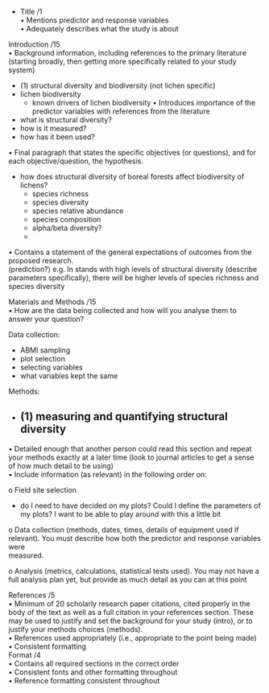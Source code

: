 - Title /1  
• Mentions predictor and response variables  
• Adequately describes what the study is about  

Introduction /15  
• Background information, including references to the primary literature (starting  broadly, then getting more specifically related to your study system)  
- (1) structural diversity and biodiversity (not lichen specific)
- lichen biodiversity
	- known drivers of lichen biodiversity
• Introduces importance of the predictor variables with references from the literature  
- what is structural diversity?
- how is it measured?
- how has it been used?
	
• Final paragraph that states the specific objectives (or questions), and for each  objective/question, the hypothesis.  
- how does structural diversity of boreal forests affect biodiversity of lichens?
	- species richness
	- species diversity 
	- species relative abundance
	- species composition
	- alpha/beta diversity?
	-
• Contains a statement of the general expectations of outcomes from the proposed research.  
(prediction?)
e.g. In stands with high levels of structural diversity (describe parameters specifically), there will be higher levels of species richness and species diversity

Materials and Methods /15  
• How are the data being collected and how will you analyse them to answer your  question?  

Data collection:
- ABMI sampling
- plot selection
- selecting variables
- what variables kept the same 

Methods:
- (1) measuring and quantifying structural diversity
	- 

• Detailed enough that another person could read this section and repeat your  methods exactly at a later time (look to journal articles to get a sense of how much  detail to be using)  
• Include information (as relevant) in the following order on:  

o Field site selection  
- do I need to have decided on my plots? Could I define the parameters of my plots? I want to be able to play around with this a little bit

o Data collection (methods, dates, times, details of equipment used if relevant).  You must describe how both the predictor and response variables were  
measured.  

o Analysis (metrics, calculations, statistical tests used). You may not have a full  analysis plan yet, but provide as much detail as you can at this point  


References /5  
• Minimum of 20 scholarly research paper citations, cited properly in the body of  the text as well as a full citation in your references section. These may be used to  justify and set the background for your study (intro), or to justify your methods  choices (methods).  
• References used appropriately (i.e., appropriate to the point being made)  
• Consistent formatting  
Format /4  
• Contains all required sections in the correct order  
• Consistent fonts and other formatting throughout  
• Reference formatting consistent throughout